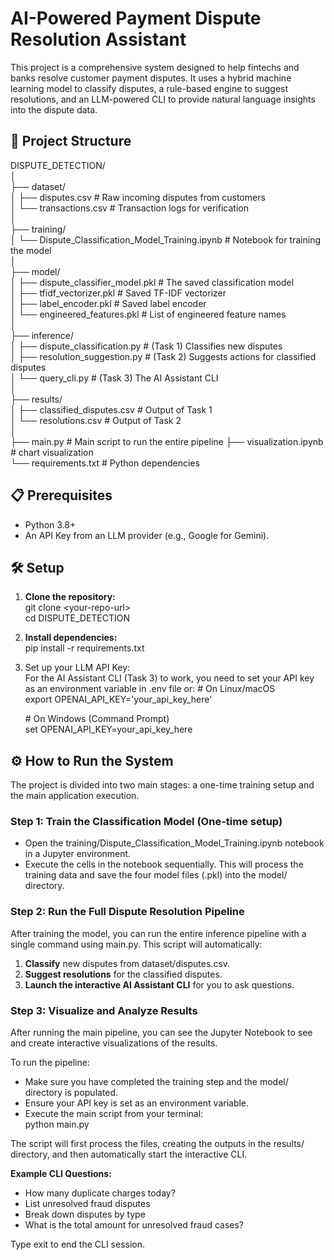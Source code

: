 # **AI-Powered Payment Dispute Resolution Assistant**

This project is a comprehensive system designed to help fintechs and banks resolve customer payment disputes. It uses a hybrid machine learning model to classify disputes, a rule-based engine to suggest resolutions, and an LLM-powered CLI to provide natural language insights into the dispute data.

## **🚀 Project Structure**

DISPUTE\_DETECTION/  
│  
├── dataset/  
│   ├── disputes.csv          \# Raw incoming disputes from customers  
│   └── transactions.csv      \# Transaction logs for verification  
│  
├── training/  
│   └── Dispute\_Classification\_Model\_Training.ipynb \# Notebook for training the model  
│  
├── model/  
│   ├── dispute\_classifier\_model.pkl \# The saved classification model  
│   ├── tfidf\_vectorizer.pkl         \# Saved TF-IDF vectorizer  
│   ├── label\_encoder.pkl            \# Saved label encoder  
│   └── engineered\_features.pkl    \# List of engineered feature names  
│  
├── inference/  
│   ├── dispute\_classification.py \# (Task 1\) Classifies new disputes  
│   ├── resolution\_suggestion.py  \# (Task 2\) Suggests actions for classified disputes  
│   └── query\_cli.py              \# (Task 3\) The AI Assistant CLI  
│  
├── results/  
│   ├── classified\_disputes.csv \# Output of Task 1  
│   └── resolutions.csv         \# Output of Task 2  
│  
├── main.py                      \# Main script to run the entire pipeline
├── visualization.ipynb          \# chart visualization   
└── requirements.txt            \# Python dependencies

## **📋 Prerequisites**

* Python 3.8+  
* An API Key from an LLM provider (e.g., Google for Gemini).

## **🛠️ Setup**

1. **Clone the repository:**  
   git clone \<your-repo-url\>  
   cd DISPUTE\_DETECTION

2. **Install dependencies:**  
   pip install \-r requirements.txt

3. Set up your LLM API Key:  
   For the AI Assistant CLI (Task 3\) to work, you need to set your API key as an environment variable in .env file or: 
   \# On Linux/macOS  
   export OPENAI\_API\_KEY='your\_api\_key\_here'

   \# On Windows (Command Prompt)  
   set OPENAI\_API\_KEY=your\_api\_key\_here

## **⚙️ How to Run the System**

The project is divided into two main stages: a one-time training setup and the main application execution.

### **Step 1: Train the Classification Model (One-time setup)**

* Open the training/Dispute\_Classification\_Model\_Training.ipynb notebook in a Jupyter environment.  
* Execute the cells in the notebook sequentially. This will process the training data and save the four model files (.pkl) into the model/ directory.

### **Step 2: Run the Full Dispute Resolution Pipeline**

After training the model, you can run the entire inference pipeline with a single command using main.py. This script will automatically:

1. **Classify** new disputes from dataset/disputes.csv.  
2. **Suggest resolutions** for the classified disputes.  
3. **Launch the interactive AI Assistant CLI** for you to ask questions.

### **Step 3: Visualize and Analyze Results**

After running the main pipeline, you can see the Jupyter Notebook to see and create interactive visualizations of the results.

To run the pipeline:

* Make sure you have completed the training step and the model/ directory is populated.  
* Ensure your API key is set as an environment variable.  
* Execute the main script from your terminal:  
  python main.py

The script will first process the files, creating the outputs in the results/ directory, and then automatically start the interactive CLI.

**Example CLI Questions:**

* How many duplicate charges today?  
* List unresolved fraud disputes  
* Break down disputes by type  
* What is the total amount for unresolved fraud cases?

Type exit to end the CLI session.